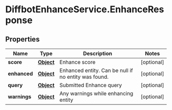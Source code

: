 # DiffbotEnhanceService.EnhanceResponse

## Properties

Name | Type | Description | Notes
------------ | ------------- | ------------- | -------------
**score** | [**Object**](.md) | Enhance score | [optional] 
**enhanced** | [**Object**](.md) | Enhanced entity. Can be null if no entity was found. | [optional] 
**query** | [**Object**](.md) | Submitted Enhance query | [optional] 
**warnings** | [**Object**](.md) | Any warnings while enhancing entity | [optional] 


